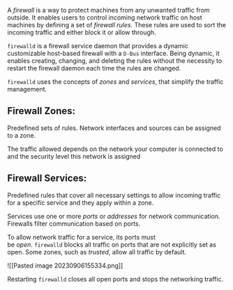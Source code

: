 
A _firewall_ is a way to protect machines from any unwanted traffic from outside. It enables users to control incoming network traffic on host machines by defining a set of _firewall rules_. These rules are used to sort the incoming traffic and either block it or allow through.


`firewalld` is a firewall service daemon that provides a dynamic customizable host-based firewall with a `D-Bus` interface. Being dynamic, it enables creating, changing, and deleting the rules without the necessity to restart the firewall daemon each time the rules are changed.

`firewalld` uses the concepts of _zones_ and _services_, that simplify the traffic management.

## Firewall Zones: 

Predefined sets of rules. Network interfaces and sources can be assigned to a zone.

The traffic allowed depends on the network your computer is connected to and the security level this network is assigned

## Firewall Services:

Predefined rules that cover all necessary settings to allow incoming traffic for a specific service and they apply within a zone.

Services use one or more _ports_ or _addresses_ for network communication. Firewalls filter communication based on ports.

To allow network traffic for a service, its ports must be _open_. `firewalld` blocks all traffic on ports that are not explicitly set as open. Some zones, such as _trusted_, allow all traffic by default.

![[Pasted image 20230906155334.png]]

Restarting `firewalld` closes all open ports and stops the networking traffic.


